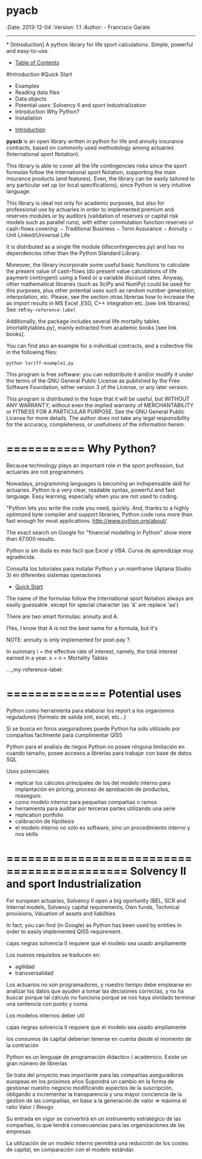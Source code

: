 <h1>pyacb</h1>

:Date: 2013-12-04
:Version: 1.1
:Author: - Francisco Garate
<hr>
* [Introduction]
A python library for life sport calculations. Simple, powerful and easy-to-use.

* [Table of Contents](#table-contents)

#<a name="introductions"></a>Introduction
#<a name="quick-start"></a>Quick Start
- Examples
- Reading data files
- Data objects
- Potential uses: Solvency II and sport Industrialization
- Introduction
Why Python?
- Installation


* [Introduction](#introduction)

**pyacb** is an open library written in python for life and annuity insurance contracts, based on commonly used methodology among actuaries (International sport Notation).

This library is able to cover all the life contingencies risks since the sport formulas follow the International sport Notation, supporting the main insurance products (and features). Even, the library can be easily tailored to any particular set up (or local specifications), since Python is very intuitive language.

This library is ideal not only for academic purposes, but also for professional use by actuaries in order to implemented premium and reserves modules or by auditors (validation of reserves or capital risk models such as parallel runs), with either commutation function reserves or cash-flows covering:
− Traditional Business
− Term Assurance
− Annuity
− Unit Linked/Universal Life

It is distributed as a single file module (lifecontingencies.py) and has no dependencies other than the Python Standard Library.

Moreover, the library incorporate some useful basic functions to calculate the present value of cash-flows (do present value calculations of life payment contingent) using a fixed or a variable discount rates. Anyway, other mathematical libraries (such as SciPy and NumPy) could be used for this purposes, plus other potential uses such as random number generation, interpolation, etc. Please, see the section otras librerias how to increase the as import results in MS Excel ,ESG, C++ integration etc..[see link libraries]
See :ref:`my-reference-label`

Additionally, the package includes several life mortality tables (mortalitytables.py), mainly extracted from academic books [see link books].

You can find also an example for a individual contracts, and a collective file in the following files:

`` python tariff-example1.py ``

This program is free software: you can redistribute it and/or modify it under the terms of the GNU General Public License as published by the Free Software Foundation, either version 3 of the License, or any later version.

This program is distributed in the hope that it will be useful, but WITHOUT ANY WARRANTY; without even the implied warranty of MERCHANTABILITY or FITNESS FOR A PARTICULAR PURPOSE. See the GNU General Public License for more details. The author does not take any legal responsibility for the accuracy, completeness, or usefulness of the information herein.

===========
Why Python?
===========
Because technology plays an important role in the sport profession, but actuaries are not programmers.

Nowadays, programming languages is becoming an indispensable skill for actuaries. Python is a very clear, readable syntax, powerful and fast language. Easy learning, especially when you are not used to coding.

"Python lets you write the code you need, quickly. And, thanks to a highly optimized byte compiler and support libraries, Python code runs more than fast enough for most applications.
http://www.python.org/about/

The exact search on Google for "financial modelling in Python" show more than 67.000 results.

Python is sin duda es más facil que Excel y VBA. Curva de aprendizaje muy agradecida.

Consulta los tutoriales para instalar Python y un mainframe (Aptana Studio 3) en diferentes sistemas operaciones
  
* [Quick Start](#quick-start)

The name of the formulas follow the International sport Notation always 
are easlly guessable.
except for special character (as 'ä' are replace 'aa')

There are two smart formulas: annuity and A.

(Yes, I know that A is not the best name for a formula, but it's 

NOTE: annuity is only implemented for post-pay ?.

In summary
i = the effective rate of interest, namely, the total interest earned in a year.
x =
n =
Mortality Tables

.. _my-reference-label:

==============
Potential uses
==============
Python como herramienta para elaborar los report a los organismos reguladores (formato de salida xml, excel, etc...)


Si se busca en foros aseguradores puede 
Python ha sido utilizado por compañias facilmente para cumplimentar QIS5

Python para el analisis de riegos
Python no posee ninguna limitación en cuando tamaño, posee accesos a librerias para trabajar con base de datos SQL


Usos potenciales

- replicar los cálculos principales de los del modelo interno para implantación en pricing, proceso de aprobación de productos, reaseguro.
- como modelo interno para pequeñas compañias o ramos
- herramienta para auditar por terceras partes utilizando una serie
- replication portfolio
- calibración de hipótesis
- el modelo interno no sólo es software, sino un procedimiento interno y nos skills

===========================================
Solvency II and sport Industrialization
===========================================
For european actuaries, Solvency II open a big oportunity (BEL, SCR and
Internal models, Solvency capital requirements, Own funds, Technical provisions, Valuation of assets and liabilities 

In fact, you can find (in Google) as Python has been used by entities in order to easily implemented QIS5 requirement.

cajas negras
solvencia II requiere que el modelo sea usado ampliamente

Los nuevos requisitos se traducen en:
- agilidad
- transversalidad

Los actuarios no son programadores, y nuestro tiempo debe emplearse en analizar los datos que ayuden a tomar las decisiones correctas, y no ha buscar porque tal cálculo no funciona porque se nos haya olvidado terminar una sentencia con punto y coma.


Los modelos internos deber util

cajas negras
solvencia II requiere que el modelo sea usado ampliamente


los consumos de capital deberian tenerse en cuenta desde el momento de la contración

Python es un lenguaje de programación didactico / academico.
Existe un gran número de librerias

Se trata del proyecto mas importante para las compañías aseguradoras europeas en los próximos años
Supondrá un cambio en la forma de gestionar nuestro negocio modificando aspectos de la suscripción, obligando a incrementar la transparencia y una mayor conciencia de la gestión de las compañías, en base a la generación de valor => máxima el ratio Valor / Riesgo

Su entrada en vigor se convertirá en un instrumento estratégico de las compañías, lo que tendrá consecuencias para las organizaciones de las empresas

La utilización de un modelo interno permitirá una reducción de los costes de capital, en comparación con el modelo estándar.
